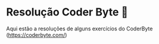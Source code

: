 # Resolução Coder Byte 🦾
Aqui estão a resoluções de alguns exercícios do CoderByte (https://coderbyte.com/)
